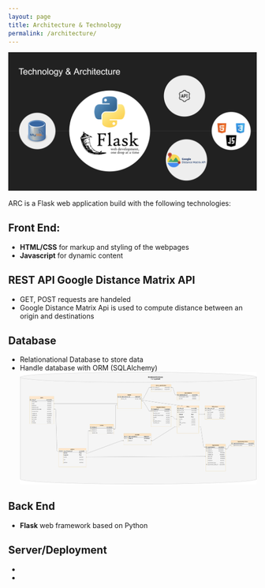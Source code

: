 ```yaml
---
layout: page
title: Architecture & Technology
permalink: /architecture/
---
```

![technology](./assets/images/tech.png)

ARC is a Flask web application build with the following technologies:
## Front End:
- **HTML/CSS** for markup and styling of the webpages
- **Javascript** for dynamic content

## REST API Google Distance Matrix API
- GET, POST requests are handeled
- Google Distance Matrix Api is used to compute distance between an origin and destinations


## Database
- Relationational Database to store data
- Handle database with ORM (SQLAlchemy)
![database](./assets/images/database.png)

## Back End
- **Flask** web framework based on Python

## Server/Deployment
- 
- 
